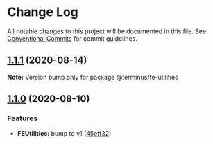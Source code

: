# Change Log

All notable changes to this project will be documented in this file.
See [Conventional Commits](https://conventionalcommits.org) for commit guidelines.

## [1.1.1](https://github.com/GetTerminus/terminus-oss/compare/@terminus/fe-utilities@1.1.0...@terminus/fe-utilities@1.1.1) (2020-08-14)

**Note:** Version bump only for package @terminus/fe-utilities

## [1.1.0](https://github.com/GetTerminus/terminus-oss/compare/@terminus/fe-utilities@0.3.0...@terminus/fe-utilities@1.1.0) (2020-08-10)

### Features

* **FEUtilities:** bump to v1 ([45eff32](https://github.com/GetTerminus/terminus-oss/commit/45eff32feb4914693991552d658ddfcaeadac7a9))
